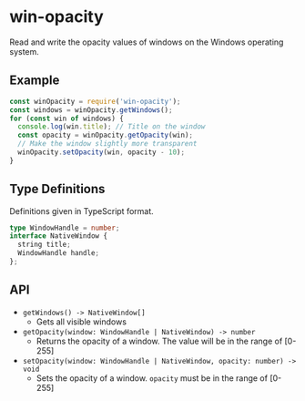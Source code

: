 # win-opacity

Read and write the opacity values of windows on the Windows operating system.

## Example

```js
const winOpacity = require('win-opacity');
const windows = winOpacity.getWindows();
for (const win of windows) {
  console.log(win.title); // Title on the window
  const opacity = winOpacity.getOpacity(win);
  // Make the window slightly more transparent
  winOpacity.setOpacity(win, opacity - 10);
}
```

## Type Definitions

Definitions given in TypeScript format.

```typescript
type WindowHandle = number;
interface NativeWindow {
  string title;
  WindowHandle handle;
};
```

## API

- `getWindows() -> NativeWindow[]`
  - Gets all visible windows
- `getOpacity(window: WindowHandle | NativeWindow) -> number`
  - Returns the opacity of a window. The value will be in the range of [0-255]
- `setOpacity(window: WindowHandle | NativeWindow, opacity: number) -> void`
  - Sets the opacity of a window. `opacity` must be in the range of [0-255]